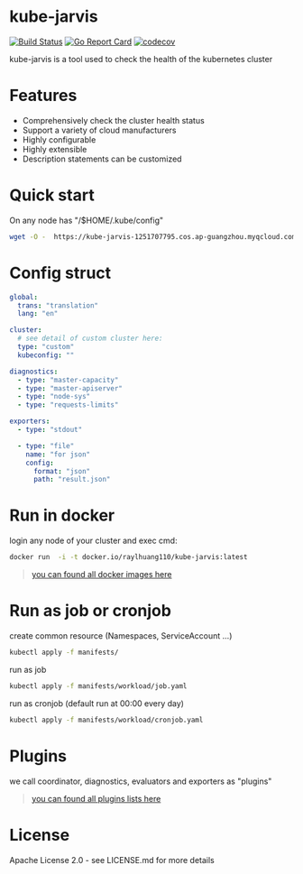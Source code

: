 # kube-jarvis
[![Build Status](https://travis-ci.org/RayHuangCN/kube-jarvis.svg?branch=master)](https://travis-ci.org/RayHuangCN/kube-jarvis)
[![Go Report Card](https://goreportcard.com/badge/tkestack.io/kube-jarvis)](https://goreportcard.com/report/tkestack.io/kube-jarvis)
[![codecov](https://codecov.io/gh/RayHuangCN/kube-jarvis/branch/master/graph/badge.svg)](https://codecov.io/gh/RayHuangCN/kube-jarvis)

kube-jarvis is a tool used to check the health of the kubernetes cluster

# Features

* Comprehensively check the cluster health status
* Support a variety of cloud manufacturers
* Highly configurable
* Highly extensible
* Description statements can be customized

# Quick start
On any node has "/$HOME/.kube/config"
```bash
wget -O -  https://kube-jarvis-1251707795.cos.ap-guangzhou.myqcloud.com/run.sh | bash
```

# Config struct
```yaml
global:
  trans: "translation"
  lang: "en"

cluster:
  # see detail of custom cluster here:
  type: "custom"
  kubeconfig: ""

diagnostics:
  - type: "master-capacity"
  - type: "master-apiserver"
  - type: "node-sys"
  - type: "requests-limits"

exporters:
  - type: "stdout"

  - type: "file"
    name: "for json"
    config:
      format: "json"
      path: "result.json"


```

# Run in docker
login any node of your cluster and exec cmd:
```bash
docker run  -i -t docker.io/raylhuang110/kube-jarvis:latest
```
> [you can found all docker images here](https://hub.docker.com/r/raylhuang110/kube-jarvis/tags)

# Run as job or cronjob
create common resource (Namespaces, ServiceAccount ...)
```bash
kubectl apply -f manifests/ 
```
run as job
```bash
kubectl apply -f manifests/workload/job.yaml
```
run as cronjob (default run at 00:00 every day)
```bash
kubectl apply -f manifests/workload/cronjob.yaml
```
# Plugins
we call coordinator, diagnostics, evaluators and exporters as "plugins"
> [you can found all plugins lists here](https://tkestack.io/kube-jarvis/tree/master/pkg/plugins)

# License
Apache License 2.0 - see LICENSE.md for more details
